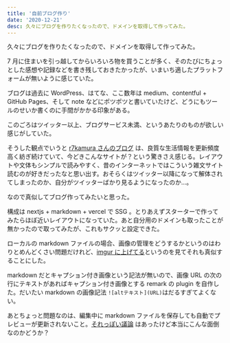 ```yaml
---
title: '自前ブログ作り'
date: '2020-12-21'
desc: 久々にブログを作りたくなったので、ドメインを取得して作ってみた。
---
```


久々にブログを作りたくなったので、ドメインを取得して作ってみた。

7 月に住まいを引っ越してからいろいろ物を買うことが多く、そのたびにちょっとした感想や記録などを書き残しておきたかったが、いまいち適したプラットフォームが無いように感じていた。

ブログは過去に WordPress、はてな、ここ数年は medium、contentful + GitHub Pages、そして note などにポツポツと書いていたけど、どうにもツールのせいか書くのに手間がかかる印象がある。

このごろはツイッター以上、ブログサービス未満、というあたりのものが欲しい感じがしていた。

そうした観点でいうと [r7kamura さんのブログ](https://r7kamura.com/) は、良質な生活情報を更新頻度高く紡ぎ続けていて、今どきこんなサイトが？という驚きさえ感じる。レイアウトや文体もシンプルで読みやすく、昔のインターネットではこういう雑文サイト読むのが好きだったなと思い出す。おそらくはツイッター以降になって解体されてしまったのか、自分がツイッターばかり見るようになったのか…。

なので真似してブログ作ってみたいと思った。

構成は nextjs + markdown + vercel で SSG 。とりあえずスターターで作ってみたらほぼ近いレイアウトになっていた。あと自分用のドメインも取ったことが無かったので取ってみたが、これもサクッと設定できた。

ローカルの markdown ファイルの場合、画像の管理をどうするかというのはわりとめんどくさい問題だけれど、[imgur に上げてる](https://r7kamura.com/articles/2020-11-09-imgur)というのを見てそれも真似することにした。

markdown だとキャプション付き画像という記法が無いので、画像 URL の次の行にテキストがあればキャプション付き画像とする remark の plugin を自作した。だいたい markdown の画像記法 `![altテキスト](URL)`はだるすぎてよくない。

あとちょっと問題なのは、編集中に markdown ファイルを保存しても自動でプレビューが更新されないこと。[それっぽい議論](https://github.com/vercel/next.js/discussions/11419) はあったけど本当にこんな面倒なのかどうか？
